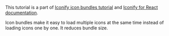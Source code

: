 This tutorial is a part of [Iconify icon bundles tutorial](./index.md) and [Iconify for React documentation](/implementations/react/index.md).

Icon bundles make it easy to load multiple icons at the same time instead of loading icons one by one. It reduces bundle size.
